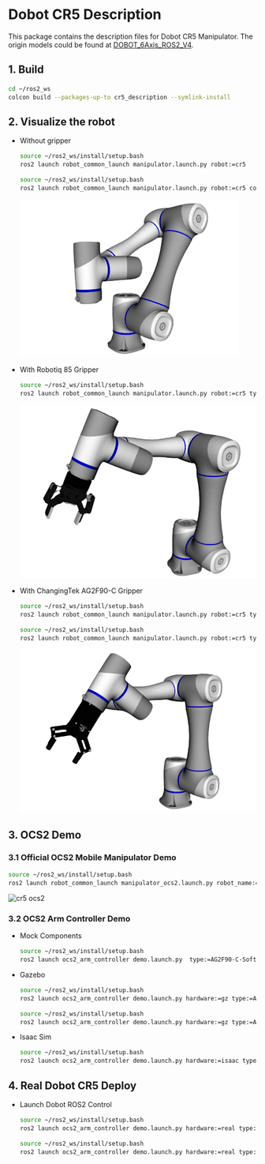 # Dobot CR5 Description

This package contains the description files for Dobot CR5 Manipulator. The origin models could be found
at [DOBOT_6Axis_ROS2_V4](https://github.com/Dobot-Arm/DOBOT_6Axis_ROS2_V4).

## 1. Build

```bash
cd ~/ros2_ws
colcon build --packages-up-to cr5_description --symlink-install
```

## 2. Visualize the robot

* Without gripper
    ```bash
    source ~/ros2_ws/install/setup.bash
    ros2 launch robot_common_launch manipulator.launch.py robot:=cr5
    ```
    ```bash
    source ~/ros2_ws/install/setup.bash
    ros2 launch robot_common_launch manipulator.launch.py robot:=cr5 collider:=simple
    ```
  ![cr5](../.images/dobot_cr5.png)

* With Robotiq 85 Gripper
    ```bash
    source ~/ros2_ws/install/setup.bash
    ros2 launch robot_common_launch manipulator.launch.py robot:=cr5 type:="robotiq85"
    ```
  ![cr5 robotiq85](../.images/dobot_cr5_robotiq85.png)

* With ChangingTek AG2F90-C Gripper
  ```bash
  source ~/ros2_ws/install/setup.bash
  ros2 launch robot_common_launch manipulator.launch.py robot:=cr5 type:="AG2F90-C-Soft"
  ```
  ```bash
  source ~/ros2_ws/install/setup.bash
  ros2 launch robot_common_launch manipulator.launch.py robot:=cr5 type:="AG2F90-C"
  ```
  ![cr5 ag2f90-c](../.images/dobot_cr5_ag2f90-c.png)

## 3. OCS2 Demo

### 3.1 Official OCS2 Mobile Manipulator Demo

```bash
source ~/ros2_ws/install/setup.bash
ros2 launch robot_common_launch manipulator_ocs2.launch.py robot_name:=cr5
```

![cr5 ocs2](../.images/dobot_cr5_ocs2.gif)

### 3.2 OCS2 Arm Controller Demo

* Mock Components
  ```bash
  source ~/ros2_ws/install/setup.bash
  ros2 launch ocs2_arm_controller demo.launch.py  type:=AG2F90-C-Soft
  ```
* Gazebo
  ```bash
  source ~/ros2_ws/install/setup.bash
  ros2 launch ocs2_arm_controller demo.launch.py hardware:=gz type:=AG2F90-C-Soft
  ```
  ```bash
  source ~/ros2_ws/install/setup.bash
  ros2 launch ocs2_arm_controller demo.launch.py hardware:=gz type:=AG2F120S
  ```
* Isaac Sim
  ```bash
  source ~/ros2_ws/install/setup.bash
  ros2 launch ocs2_arm_controller demo.launch.py hardware:=isaac type:=AG2F90-C-Soft
  ```

## 4. Real Dobot CR5 Deploy

* Launch Dobot ROS2 Control
  ```bash
  source ~/ros2_ws/install/setup.bash
  ros2 launch ocs2_arm_controller demo.launch.py hardware:=real type:=AG2F90-C-Soft
  ```

  ```bash
  source ~/ros2_ws/install/setup.bash
  ros2 launch ocs2_arm_controller demo.launch.py hardware:=real type:=empty
  ```